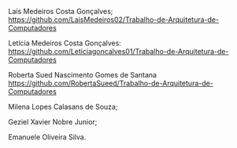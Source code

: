 Laís Medeiros Costa Gonçalves;
https://github.com/LaisMedeiros02/Trabalho-de-Arquitetura-de-Computadores

Letícia Medeiros Costa Gonçalves: 
https://github.com/Leticiagoncalves01/Trabalho-de-Arquitetura-de-Computadores

Roberta Sued Nascimento Gomes de Santana 
https://github.com/RobertaSueed/Trabalho-de-Arquitetura-de-Computadores

Milena Lopes Calasans de Souza;

Geziel Xavier Nobre Junior;  

Emanuele Oliveira Silva.
